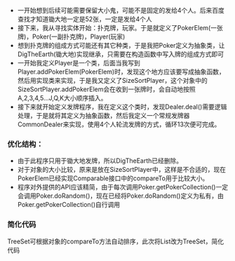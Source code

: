 - 一开始想到后续可能需要保留大小鬼，可能不是固定的发给4个人。后来百度查找才知道锄大地一定是52张，一定是发给4个人
- 接下来，我从寻找实体开始：扑克牌，玩家。于是就定义了PokerElem(一张牌)，Poker(一副扑克牌)，Player(玩家)
- 想到扑克牌的组成方式可能还有其它种类，于是我把Poker定义为抽象类，让DigTheEarth(锄大地)实现继承，只需要在构造函数中写入牌的组成方式即可
- 一开始我定义Player是一个类，后面当我写到Player.addPokerElem(PokerElem)时，发现这个地方应该要写成抽象函数，然后用实现类来实现，于是我又定义了SizeSortPlayer，这个对象中的SizeSortPlayer.addPokerElem会在收到一张牌时，会自动地按照A,2,3,4,5...J,Q,K大小顺序插入。
- 接下来就开始定义发牌程序，我在定义这个类时，发现Dealer.deal()需要逻辑处理，于是就将其定义为抽象函数，然后我定义一个常规发牌器CommonDealer来实现，使用4个人轮流发牌的方式，循环13次便可完成。

### 优化结构：
- 由于此程序只用于锄大地发牌，所以DigTheEarth已经删除。
- 对于对象的大小比较，原来是放在SizeSortPlayer中，这样是不合适的，现在PokerElem已经实现Comparable接口中的compareTo用于比较大小。
- 程序对外提供的API应该精简，由于每次调用Poker.getPokerCollection()一定会调用Poker.doRandom()，现在已经将Poker.doRandom()定义为私有，由Poker.getPokerCollection()自行调用

### 简化代码
TreeSet可根据对象的compareTo方法自动排序，此次将List改为TreeSet，简化代码
